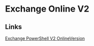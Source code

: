 # Exchange Online V2

## Links

[Exchange PowerShell V2 OnlineVersion](https://learn.microsoft.com/en-us/powershell/module/exchange/?view=exchange-ps#powershell-v2-module)


